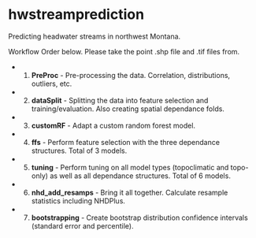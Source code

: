 # hwstreamprediction
Predicting headwater streams in northwest Montana.

Workflow Order below. Please take the point .shp file and .tif files from.

* 1. **PreProc** - Pre-processing the data. Correlation, distributions, outliers, etc.

* 2. **dataSplit** - Splitting the data into feature selection and training/evaluation. Also creating spatial dependance folds.

* 3. **customRF** - Adapt a custom random forest model.

* 4. **ffs** - Perform feature selection with the three dependance structures. Total of 3 models.

* 5. **tuning** - Perform tuning on all model types (topoclimatic and topo-only) as well as all dependance structures. Total of 6 models.

* 6. **nhd_add_resamps** - Bring it all together. Calculate resample statistics including NHDPlus.

* 7. **bootstrapping** - Create bootstrap distribution confidence intervals (standard error and percentile).
